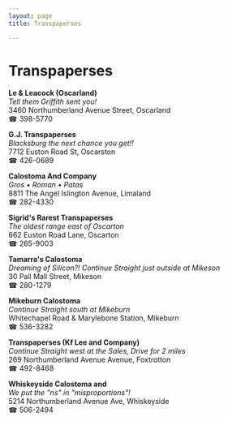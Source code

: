 ```yaml
---
layout: page 
title: Transpaperses

---
```



# Transpaperses


 **Le & Leacock (Oscarland)**  
_Tell them Griffith sent you!_  
3460 Northumberland Avenue Street, Oscarland  
☎ 398-5770

**G.J. Transpaperses**  
_Blacksburg the next chance you get!!_  
7712 Euston Road St, Oscarston  
☎ 426-0689

**Calostoma And Company**  
_Gros • Roman • Patas_  
8811 The Angel Islington Avenue, Limaland  
☎ 282-4330

**Sigrid's Rarest Transpaperses**  
_The oldest range east of Oscarton_  
662 Euston Road Lane, Oscarton  
☎ 265-9003

**Tamarra's Calostoma**  
_Dreaming of Silicon?! 
Continue Straight just outside at Mikeson_  
30 Pall Mall Street, Mikeson  
☎ 280-1279

**Mikeburn Calostoma**  
_Continue Straight south at Mikeburn_  
Whitechapel Road & Marylebone Station, Mikeburn  
☎ 536-3282

**Transpaperses (Kf Lee and Company)**  
_Continue Straight west at the Sales, Drive for 2 miles_  
269 Northumberland Avenue Avenue, Foxtrotton  
☎ 492-8468

**Whiskeyside Calostoma and**  
_We put the "ns" in "misproportions"!_  
5214 Northumberland Avenue Ave, Whiskeyside  
☎ 506-2494

